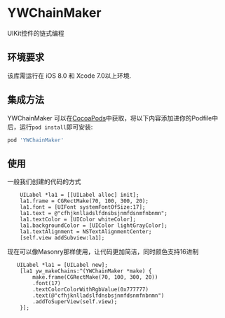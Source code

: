 # YWChainMaker
UIKit控件的链式编程

## 环境要求

该库需运行在 iOS 8.0 和 Xcode 7.0以上环境.

## 集成方法

YWChainMaker 可以在[CocoaPods](http://cocoapods.org)中获取，将以下内容添加进你的Podfile中后，运行`pod install`即可安装:

```ruby
pod 'YWChainMaker'
```

## 使用
一般我们创建的代码的方式
```
    UILabel *la1 = [[UILabel alloc] init];
    la1.frame = CGRectMake(70, 100, 300, 20);
    la1.font = [UIFont systemFontOfSize:17];
    la1.text = @"cfhjknlladslfdnsbsjnmfdsnmfnbnmn";
    la1.textColor = [UIColor whiteColor];
    la1.backgroundColor = [UIColor lightGrayColor];
    la1.textAlignment = NSTextAlignmentCenter;
    [self.view addSubview:la1];
```
现在可以像Masonry那样使用，让代码更加简洁，同时颜色支持16进制
```
   UILabel *la1 = [UILabel new];
    [la1 yw_makeChains:^(YWChainMaker *make) {
        make.frame(CGRectMake(70, 100, 300, 20))
        .font(17)
        .textColorColorWithRgbValue(0x777777)
        .text(@"cfhjknlladslfdnsbsjnmfdsnmfnbnmn")
        .addToSuperView(self.view);
    }];
    
```

